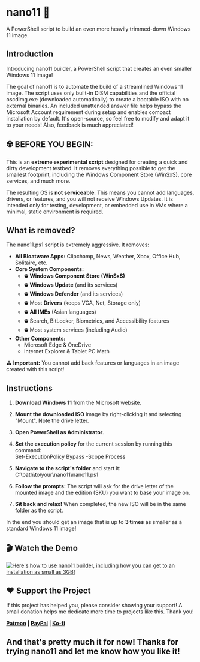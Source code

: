 # **nano11 🔬**

A PowerShell script to build an even more heavily trimmed-down Windows 11 image.

## **Introduction**

Introducing nano11 builder, a PowerShell script that creates an even smaller Windows 11 image!

The goal of nano11 is to automate the build of a streamlined Windows 11 image. The script uses only built-in DISM capabilities and the official oscdimg.exe (downloaded automatically) to create a bootable ISO with no external binaries. An included unattended answer file helps bypass the Microsoft Account requirement during setup and enables compact installation by default.
It's open-source, so feel free to modify and adapt it to your needs\! Also, feedback is much appreciated!

## **☢️ BEFORE YOU BEGIN:**

This is an **extreme experimental script** designed for creating a quick and dirty development testbed. It removes everything possible to get the smallest footprint, including the Windows Component Store (WinSxS), core services, and much more.

The resulting OS is **not serviceable**. This means you cannot add languages, drivers, or features, and you will not receive Windows Updates. It is intended only for testing, development, or embedded use in VMs where a minimal, static environment is required.

## **What is removed?**

The nano11.ps1 script is extremely aggressive. It removes:

* **All Bloatware Apps:** Clipchamp, News, Weather, Xbox, Office Hub, Solitaire, etc.  
* **Core System Components:**  
  * ⛔ **Windows Component Store (WinSxS)**  
  * ⛔ **Windows Update** (and its services)  
  * ⛔ **Windows Defender** (and its services)  
  * ⛔ Most **Drivers** (keeps VGA, Net, Storage only)  
  * ⛔ **All IMEs** (Asian languages)  
  * ⛔ Search, BitLocker, Biometrics, and Accessibility features  
  * ⛔ Most system services (including Audio)  
* **Other Components:**  
  * Microsoft Edge & OneDrive  
  * Internet Explorer & Tablet PC Math

⚠️ **Important:** You cannot add back features or languages in an image created with this script\!

## **Instructions**

1. **Download Windows 11** from the Microsoft website.  
2. **Mount the downloaded ISO** image by right-clicking it and selecting "Mount". Note the drive letter.  
3. **Open PowerShell as Administrator**.  
4. **Set the execution policy** for the current session by running this command:  
   Set-ExecutionPolicy Bypass \-Scope Process

5. **Navigate to the script's folder** and start it:  
   C:\\path\\to\\your\\nano11\\nano11.ps1

6. **Follow the prompts:** The script will ask for the drive letter of the mounted image and the edition (SKU) you want to base your image on.  
7. **Sit back and relax\!** When completed, the new ISO will be in the same folder as the script.

In the end you should get an image that is up to **3 times** as smaller as a standard Windows 11 image!
## 🎬 Watch the Demo

[![Here's how to use nano11 builder, including how you can get to an installation as small as 3GB!](https://img.youtube.com/vi/YIOesMc50Dw/maxresdefault.jpg)](https://www.youtube.com/watch?v=YIOesMc50Dw)

## ❤️ Support the Project

If this project has helped you, please consider showing your support! A small donation helps me dedicate more time to projects like this.
Thank you!

**[Patreon](http://patreon.com/ntdev) | [PayPal](http://paypal.me/ntdev2) | [Ko-fi](http://ko-fi.com/ntdev)**
## And that's pretty much it for now\! Thanks for trying nano11 and let me know how you like it\!
